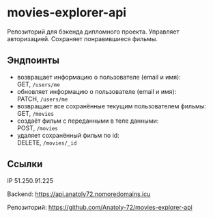 # movies-explorer-api

Репозиторий для бэкенда дипломного проекта. Управляет авторизацией. Сохраняет понравившиеся фильмы.

## Эндпоинты

* возвращает информацию о пользователе (email и имя):\
  GET, `/users/me`
* обновляет информацию о пользователе (email и имя):\
  PATCH, `/users/me`
* возвращает все сохранённые текущим пользователем фильмы:\
  GET, `/movies`
* создаёт фильм с переданными в теле данными:\
  POST, `/movies`
* удаляет сохранённый фильм по id:\
  DELETE, `/movies/_id`

## Ссылки

IP 51.250.91.225

Backend: https://api.anatoly72.nomoredomains.icu

Репозиторий: https://github.com/Anatoly-72/movies-explorer-api
